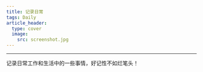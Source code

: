 ```yaml
---
title: 记录日常
tags: Daily
article_header:
  type: cover
  image:
    src: screenshot.jpg
---
```


---

记录日常工作和生活中的一些事情，好记性不如烂笔头！

<!--more-->

